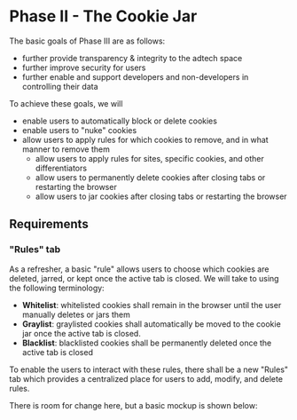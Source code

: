 # Phase II - The Cookie Jar

The basic goals of Phase III are as follows:
* further provide transparency & integrity to the adtech space
* further improve security for users
* further enable and support developers and non-developers in controlling their data

To achieve these goals, we will
* enable users to automatically block or delete cookies
* enable users to "nuke" cookies
* allow users to apply rules for which cookies to remove, and in what manner to remove them
    * allow users to apply rules for sites, specific cookies, and other differentiators
    * allow users to permanently delete cookies after closing tabs or restarting the browser
    * allow users to jar cookies after closing tabs or restarting the browser

## Requirements

### "Rules" tab

As a refresher, a basic "rule" allows users to choose which cookies are deleted, jarred, or kept once the active tab is closed. We will take to using the following terminology:
* **Whitelist**: whitelisted cookies shall remain in the browser until the user manually deletes or jars them
* **Graylist**: graylisted cookies shall automatically be moved to the cookie jar once the active tab is closed. 
* **Blacklist**: blacklisted cookies shall be permanently deleted once the active tab is closed

To enable the users to interact with these rules, there shall be a new "Rules" tab which provides a centralized place for users to add, modify, and delete rules. 

There is room for change here, but a basic mockup is shown below:
